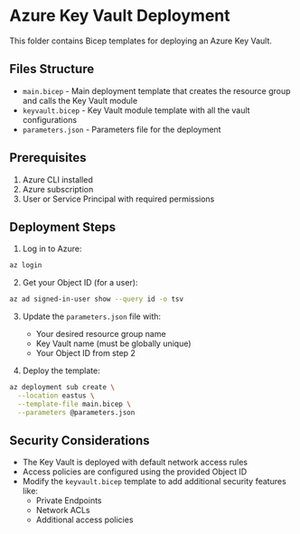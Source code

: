 # Azure Key Vault Deployment

This folder contains Bicep templates for deploying an Azure Key Vault.

## Files Structure

- `main.bicep` - Main deployment template that creates the resource group and calls the Key Vault module
- `keyvault.bicep` - Key Vault module template with all the vault configurations
- `parameters.json` - Parameters file for the deployment

## Prerequisites

1. Azure CLI installed
2. Azure subscription
3. User or Service Principal with required permissions

## Deployment Steps

1. Log in to Azure:
```bash
az login
```

2. Get your Object ID (for a user):
```bash
az ad signed-in-user show --query id -o tsv
```

3. Update the `parameters.json` file with:
   - Your desired resource group name
   - Key Vault name (must be globally unique)
   - Your Object ID from step 2

4. Deploy the template:
```bash
az deployment sub create \
  --location eastus \
  --template-file main.bicep \
  --parameters @parameters.json
```

## Security Considerations

- The Key Vault is deployed with default network access rules
- Access policies are configured using the provided Object ID
- Modify the `keyvault.bicep` template to add additional security features like:
  - Private Endpoints
  - Network ACLs
  - Additional access policies